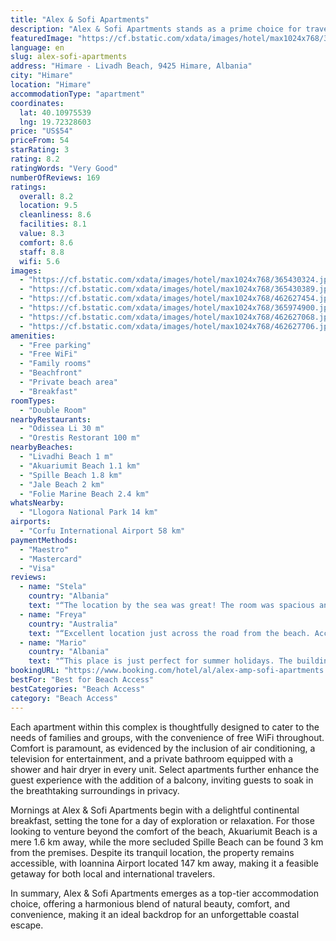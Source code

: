 ```yaml
---
title: "Alex & Sofi Apartments"
description: "Alex & Sofi Apartments stands as a prime choice for travelers seeking a serene beachfront retreat in Himare, just a stone's throw away from the pristine Livadhi Beach."
featuredImage: "https://cf.bstatic.com/xdata/images/hotel/max1024x768/365430324.jpg?k=63a66917392ff5aa28f80da24fff2c73d1e00a4939cb0b513bd678406eaa8f9d&o=&hp=1"
language: en
slug: alex-sofi-apartments
address: "Himare - Livadh Beach, 9425 Himare, Albania"
city: "Himare"
location: "Himare"
accommodationType: "apartment"
coordinates:
  lat: 40.10975539
  lng: 19.72328603
price: "US$54"
priceFrom: 54
starRating: 3
rating: 8.2
ratingWords: "Very Good"
numberOfReviews: 169
ratings:
  overall: 8.2
  location: 9.5
  cleanliness: 8.6
  facilities: 8.1
  value: 8.3
  comfort: 8.6
  staff: 8.8
  wifi: 5.6
images:
  - "https://cf.bstatic.com/xdata/images/hotel/max1024x768/365430324.jpg?k=63a66917392ff5aa28f80da24fff2c73d1e00a4939cb0b513bd678406eaa8f9d&o=&hp=1"
  - "https://cf.bstatic.com/xdata/images/hotel/max1024x768/365430389.jpg?k=f061e9da19436c8897b270b8d1697cdbf89b0ca11f5547bf8fe748ec7a421503&o=&hp=1"
  - "https://cf.bstatic.com/xdata/images/hotel/max1024x768/462627454.jpg?k=c55bf7221ddae0dec758c8d97e876dcfb1eed80898b1356aec8964ec096586fc&o=&hp=1"
  - "https://cf.bstatic.com/xdata/images/hotel/max1024x768/365974900.jpg?k=5f7f7202342aab7adc7de002924148da3b5da012d9db8651e00049bd34a34429&o=&hp=1"
  - "https://cf.bstatic.com/xdata/images/hotel/max1024x768/462627068.jpg?k=777ab2e136d7e9434f5061bc240109dad399b4df9a057590b82642c38889a9f6&o=&hp=1"
  - "https://cf.bstatic.com/xdata/images/hotel/max1024x768/462627706.jpg?k=422c7558f364edcbe6e8e73cc643d2f19adaa603fccbc993fcb9cbe187d71700&o=&hp=1"
amenities:
  - "Free parking"
  - "Free WiFi"
  - "Family rooms"
  - "Beachfront"
  - "Private beach area"
  - "Breakfast"
roomTypes:
  - "Double Room"
nearbyRestaurants:
  - "Odissea Li 30 m"
  - "Orestis Restorant 100 m"
nearbyBeaches:
  - "Livadhi Beach 1 m"
  - "Akuariumit Beach 1.1 km"
  - "Spille Beach 1.8 km"
  - "Jale Beach 2 km"
  - "Folie Marine Beach 2.4 km"
whatsNearby:
  - "Llogora National Park 14 km"
airports:
  - "Corfu International Airport 58 km"
paymentMethods:
  - "Maestro"
  - "Mastercard"
  - "Visa"
reviews:
  - name: "Stela"
    country: "Albania"
    text: "“The location by the sea was great! The room was spacious and ideal for families with kids. Staff very friendly”"
  - name: "Freya"
    country: "Australia"
    text: "“Excellent location just across the road from the beach. Access to 2 sun beds and an umbrella at the beach. Modern and clean accomodation and comfy beds. Friendly and helpful hosts.”"
  - name: "Mario"
    country: "Albania"
    text: "“This place is just perfect for summer holidays. The building is literally in front of the beach and could feel the breeze from the balcony of the room. The cleaning service is great.”"
bookingURL: "https://www.booking.com/hotel/al/alex-amp-sofi-apartments.en-gb.html?aid=8035640"
bestFor: "Best for Beach Access"
bestCategories: "Beach Access"
category: "Beach Access"
---
```


Each apartment within this complex is thoughtfully designed to cater to the needs of families and groups, with the convenience of free WiFi throughout. Comfort is paramount, as evidenced by the inclusion of air conditioning, a television for entertainment, and a private bathroom equipped with a shower and hair dryer in every unit. Select apartments further enhance the guest experience with the addition of a balcony, inviting guests to soak in the breathtaking surroundings in privacy.

Mornings at Alex & Sofi Apartments begin with a delightful continental breakfast, setting the tone for a day of exploration or relaxation. For those looking to venture beyond the comfort of the beach, Akuariumit Beach is a mere 1.6 km away, while the more secluded Spille Beach can be found 3 km from the premises. Despite its tranquil location, the property remains accessible, with Ioannina Airport located 147 km away, making it a feasible getaway for both local and international travelers.

In summary, Alex & Sofi Apartments emerges as a top-tier accommodation choice, offering a harmonious blend of natural beauty, comfort, and convenience, making it an ideal backdrop for an unforgettable coastal escape.